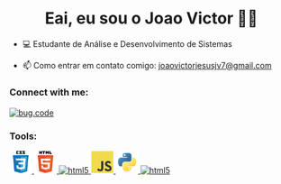 <h1 align="center">Eai, eu sou o Joao Victor 🙋‍♂️</h1>


- 💻 Estudante de Análise e Desenvolvimento de Sistemas

- 📫 Como entrar em contato comigo: joaovictorjesusjv7@gmail.com

<h3 align="left">Connect with me:</h3>
<p align="left">


<a href="https://www.instagram.com/joaovictor_martins__/" target="blank"><img align="center" src="https://raw.githubusercontent.com/rahuldkjain/github-profile-readme-generator/master/src/images/icons/Social/instagram.svg" alt="bug.code" height="30" width="40" /></a>
</p>

<h3 align="left">Tools:</h3>
 <a href="https://www.w3schools.com/css/" target="_blank"> <img src="https://raw.githubusercontent.com/devicons/devicon/master/icons/css3/css3-original-wordmark.svg" alt="css3" width="40" height="40"/> </a> <a href="https://www.w3.org/html/" target="_blank"> <img src="https://raw.githubusercontent.com/devicons/devicon/master/icons/html5/html5-original-wordmark.svg" alt="html5" width="40" height="40"/> <a href="https://www.java.com/pt-BR/" target="_blank"> <img src="http://dicasdejava.com.br/images/logo-java.png" alt="html5" width="40" height="40"/> </a> </a> <a href="https://developer.mozilla.org/en-US/docs/Web/JavaScript" target="_blank"> <img src="https://raw.githubusercontent.com/devicons/devicon/master/icons/javascript/javascript-original.svg" alt="javascript" width="40" height="40"/> </a> <a href="https://www.python.org" target="_blank"> <img src="https://raw.githubusercontent.com/devicons/devicon/master/icons/python/python-original.svg" alt="python" width="40" height="40"/> <a href="" target="_blank"> <img src="https://encrypted-tbn0.gstatic.com/images?q=tbn:ANd9GcScl37ateGATbthhJZqJZlbQobnfoa2Lk7otN204nvYz3pnRQIbBp1kgF2r5MYFesdrF6M&usqp=CAU" alt="html5" width="40" height="40"/> </a> 
 
 


